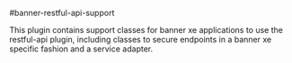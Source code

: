 #banner-restful-api-support

This plugin contains support classes for banner xe applications to use the restful-api plugin, including classes to secure endpoints in a banner xe specific fashion and a service adapter.
